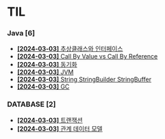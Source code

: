 # TIL
 
### Java [6]
- [**[2024-03-03]**  추상클래스와 인터페이스](https://github.com/A-lass/TIL/blob/main/Java/추상클래스와_인터페이스.md)
- [**[2024-03-03]**  Call By Value vs Call By Reference](https://github.com/A-lass/TIL/blob/main/Java/Call_By_Value_vs_Call_By_Reference.md)
- [**[2024-03-03]**  동기화](https://github.com/A-lass/TIL/blob/main/Java/동기화.md)
- [**[2024-03-03]**  JVM](https://github.com/A-lass/TIL/blob/main/Java/JVM.md)
- [**[2024-03-03]**  String StringBuilder StringBuffer](https://github.com/A-lass/TIL/blob/main/Java/String_StringBuilder_StringBuffer.md)
- [**[2024-03-03]**  GC](https://github.com/A-lass/TIL/blob/main/Java/GC.md)
### DATABASE [2]
- [**[2024-03-03]**  트랜잭션](https://github.com/A-lass/TIL/blob/main/DATABASE/트랜잭션.md)
- [**[2024-03-03]**  관계 데이터 모델](https://github.com/A-lass/TIL/blob/main/DATABASE/관계_데이터_모델.md)
